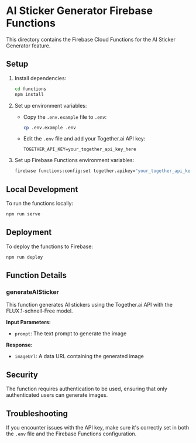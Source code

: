# AI Sticker Generator Firebase Functions

This directory contains the Firebase Cloud Functions for the AI Sticker Generator feature.

## Setup

1. Install dependencies:
   ```bash
   cd functions
   npm install
   ```

2. Set up environment variables:
   - Copy the `.env.example` file to `.env`:
     ```bash
     cp .env.example .env
     ```
   - Edit the `.env` file and add your Together.ai API key:
     ```
     TOGETHER_API_KEY=your_together_api_key_here
     ```

3. Set up Firebase Functions environment variables:
   ```bash
   firebase functions:config:set together.apikey="your_together_api_key_here"
   ```

## Local Development

To run the functions locally:

```bash
npm run serve
```

## Deployment

To deploy the functions to Firebase:

```bash
npm run deploy
```

## Function Details

### generateAISticker

This function generates AI stickers using the Together.ai API with the FLUX.1-schnell-Free model.

**Input Parameters:**
- `prompt`: The text prompt to generate the image

**Response:**
- `imageUrl`: A data URL containing the generated image

## Security

The function requires authentication to be used, ensuring that only authenticated users can generate images.

## Troubleshooting

If you encounter issues with the API key, make sure it's correctly set in both the `.env` file and the Firebase Functions configuration. 